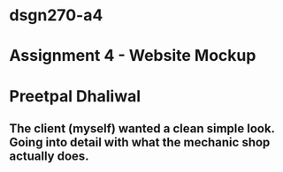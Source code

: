 # dsgn270-a4

# Assignment 4 - Website Mockup

# Preetpal Dhaliwal

## The client (myself) wanted a clean simple look. Going into detail with what the mechanic shop actually does.

